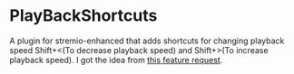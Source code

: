 # PlayBackShortcuts
A plugin for stremio-enhanced that adds shortcuts for changing playback speed Shift+<(To decrease playback speed) and Shift+>(To increase playback speed). I got the idea from [this feature request](https://github.com/Stremio/stremio-features/issues/255).

